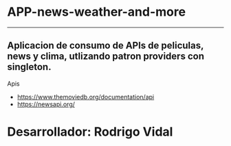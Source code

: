 # APP-news-weather-and-more
-------------------------
Aplicacion de consumo de APIs de peliculas, news y clima, utlizando patron providers con singleton.
----
Apis
* https://www.themoviedb.org/documentation/api
* https://newsapi.org/

# Desarrollador: Rodrigo Vidal
